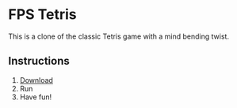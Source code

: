 # FPS Tetris
This is a clone of the classic Tetris game with a mind bending twist.

## Instructions
1. [Download](https://github.com/Josephblt/FPSTetris/releases/download/1.0/FPS.Tetris.exe)
2. Run
3. Have fun!
